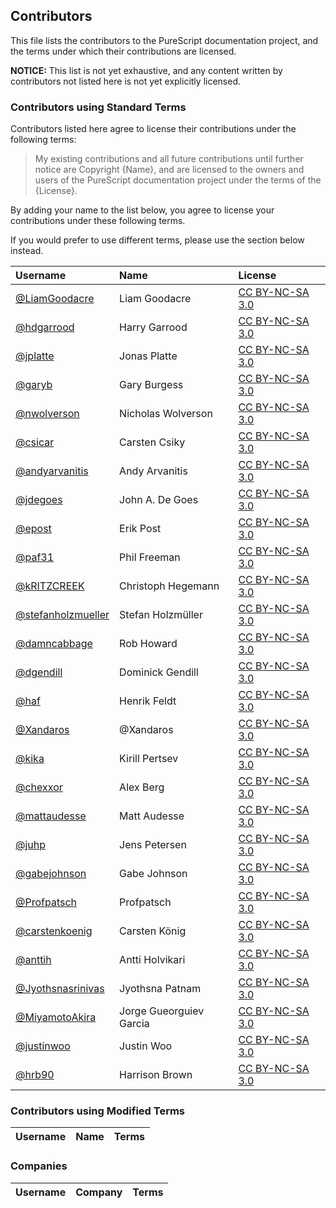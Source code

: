 ## Contributors

This file lists the contributors to the PureScript documentation project, and the terms under which their contributions are licensed.

**NOTICE:** This list is not yet exhaustive, and any content written by contributors not listed here is not yet explicitly licensed.

### Contributors using Standard Terms

Contributors listed here agree to license their contributions under the following terms:

> My existing contributions and all future contributions until further notice are Copyright {Name}, and are licensed to the owners and users of the PureScript documentation project under the terms of the {License}.

By adding your name to the list below, you agree to license your contributions under these following terms.

If you would prefer to use different terms, please use the section below instead.

| Username | Name | License |
| :------- | :--- | :------ |
| [@LiamGoodacre](https://github.com/LiamGoodacre) | Liam Goodacre | [CC BY-NC-SA 3.0](https://creativecommons.org/licenses/by-nc-sa/3.0/deed) |
| [@hdgarrood](https://github.com/hdgarrood) | Harry Garrood | [CC BY-NC-SA 3.0](https://creativecommons.org/licenses/by-nc-sa/3.0/deed) |
| [@jplatte](https://github.com/jplatte) | Jonas Platte | [CC BY-NC-SA 3.0](https://creativecommons.org/licenses/by-nc-sa/3.0/deed) |
| [@garyb](https://github.com/garyb) | Gary Burgess | [CC BY-NC-SA 3.0](https://creativecommons.org/licenses/by-nc-sa/3.0/deed) |
| [@nwolverson](https://github.com/nwolverson) | Nicholas Wolverson | [CC BY-NC-SA 3.0](https://creativecommons.org/licenses/by-nc-sa/3.0/deed) |
| [@csicar](https://github.com/csicar) | Carsten Csiky | [CC BY-NC-SA 3.0](https://creativecommons.org/licenses/by-nc-sa/3.0/deed) |
| [@andyarvanitis](https://github.com/andyarvanitis) | Andy Arvanitis | [CC BY-NC-SA 3.0](https://creativecommons.org/licenses/by-nc-sa/3.0/deed) |
| [@jdegoes](https://github.com/jdegoes) | John A. De Goes | [CC BY-NC-SA 3.0](https://creativecommons.org/licenses/by-nc-sa/3.0/deed) |
| [@epost](https://github.com/epost) | Erik Post | [CC BY-NC-SA 3.0](https://creativecommons.org/licenses/by-nc-sa/3.0/deed) |
| [@paf31](https://github.com/paf31) | Phil Freeman | [CC BY-NC-SA 3.0](https://creativecommons.org/licenses/by-nc-sa/3.0/deed) |
| [@kRITZCREEK](https://github.com/kRITZCREEK) | Christoph Hegemann | [CC BY-NC-SA 3.0](https://creativecommons.org/licenses/by-nc-sa/3.0/deed) |
| [@stefanholzmueller](https://github.com/stefanholzmueller) | Stefan Holzmüller | [CC BY-NC-SA 3.0](https://creativecommons.org/licenses/by-nc-sa/3.0/deed) |
| [@damncabbage](https://github.com/damncabbage) | Rob Howard | [CC BY-NC-SA 3.0](https://creativecommons.org/licenses/by-nc-sa/3.0/deed) |
| [@dgendill](https://github.com/dgendill) | Dominick Gendill | [CC BY-NC-SA 3.0](https://creativecommons.org/licenses/by-nc-sa/3.0/deed) |
| [@haf](https://github.com/haf) | Henrik Feldt | [CC BY-NC-SA 3.0](https://creativecommons.org/licenses/by-nc-sa/3.0/deed) |
| [@Xandaros](https://github.com/Xandaros) | @Xandaros | [CC BY-NC-SA 3.0](https://creativecommons.org/licenses/by-nc-sa/3.0/deed) |
| [@kika](https://github.com/kika) | Kirill Pertsev | [CC BY-NC-SA 3.0](https://creativecommons.org/licenses/by-nc-sa/3.0/deed) |
| [@chexxor](https://github.com/chexxor) | Alex Berg | [CC BY-NC-SA 3.0](https://creativecommons.org/licenses/by-nc-sa/3.0/deed) |
| [@mattaudesse](https://github.com/mattaudesse) | Matt Audesse | [CC BY-NC-SA 3.0](https://creativecommons.org/licenses/by-nc-sa/3.0/deed) |
| [@juhp](https://github.com/juhp) | Jens Petersen | [CC BY-NC-SA 3.0](https://creativecommons.org/licenses/by-nc-sa/3.0/deed) |
| [@gabejohnson](https://github.com/gabejohnson) | Gabe Johnson | [CC BY-NC-SA 3.0](https://creativecommons.org/licenses/by-nc-sa/3.0/deed) |
| [@Profpatsch](https://github.com/Profpatsch) | Profpatsch | [CC BY-NC-SA 3.0](https://creativecommons.org/licenses/by-nc-sa/3.0/deed) |
| [@carstenkoenig](https://github.com/carstenkoenig) | Carsten König | [CC BY-NC-SA 3.0](https://creativecommons.org/licenses/by-nc-sa/3.0/deed) |
| [@anttih](https://github.com/anttih) | Antti Holvikari | [CC BY-NC-SA 3.0](https://creativecommons.org/licenses/by-nc-sa/3.0/deed) |
| [@Jyothsnasrinivas](https://github.com/Jyothsnasrinivas) | Jyothsna Patnam | [CC BY-NC-SA 3.0](https://creativecommons.org/licenses/by-nc-sa/3.0/deed) |
| [@MiyamotoAkira](https://github.com/MiyamotoAkira) | Jorge Gueorguiev Garcia | [CC BY-NC-SA 3.0](https://creativecommons.org/licenses/by-nc-sa/3.0/deed) |
| [@justinwoo](https://github.com/justinwoo) | Justin Woo | [CC BY-NC-SA 3.0](https://creativecommons.org/licenses/by-nc-sa/3.0/deed) |
| [@hrb90](https://github.com/hrb90) | Harrison Brown | [CC BY-NC-SA 3.0](https://creativecommons.org/licenses/by-nc-sa/3.0/deed) |

### Contributors using Modified Terms

| Username | Name | Terms |
| :------- | :--- | :------ |

### Companies

| Username | Company | Terms |
| :------- | :--- | :------ |
